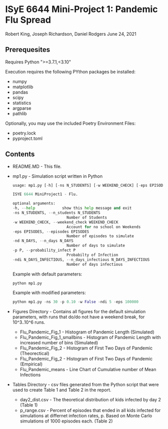 # ISyE 6644 Mini-Project 1: Pandemic Flu Spread

Robert King, Joseph Richardson, Daniel Rodgers
June 24, 2021

## Prerequesites

Requires Python ">=3.7.1,<3.10"

Execution requires the following PYthon packages be installed:
  
* numpy
* matplotlib
* pandas
* scipy
* statistics
* argparse
* pathlib

Optionally, you may use the included Poetry Environment Files:

* poetry.lock
* pyproject.toml

## Contents

* README.MD - This file.
* mp1.py - Simulation script written in Python

    ```Python
    usage: mp1.py [-h] [-ns N_STUDENTS] [-w WEEKEND_CHECK] [-eps EPISODES] [-nd N_DAYS] [-p P] [-ndi N_DAYS_INFECTIOUS]

    ISYE 6644 MiniProject1 - Flu.

    optional arguments:
    -h, --help            show this help message and exit
    -ns N_STUDENTS, --n_students N_STUDENTS
                            Number of Students
    -w WEEKEND_CHECK, --weekend_check WEEKEND_CHECK
                            Account for no school on Weekends
    -eps EPISODES, --episodes EPISODES
                            Number of episodes to simulate
    -nd N_DAYS, --n_days N_DAYS
                            Number of days to simulate
    -p P, --probability_infect P
                            Probabilty of Infection
    -ndi N_DAYS_INFECTIOUS, --n_days_infectious N_DAYS_INFECTIOUS
                            Number of days infectious
    ```

    Example with default parameters:
    ```Python
    python mp1.py
    ```

    Example with modified parameters:
    ```Python
    python mp1.py -ns 30 -p 0.10 -w False -ndi 5 -eps 100000
    ```

* Figures Directory - Contains all figures for the default simulation parameters, with runs that do/do not have a weekend break, for 10^3..10^6 runs.
  * Flu_Pandemic_Fig_1 - Histogram of Pandemic Length (Simulated)
  * Flu_Pandemic_Fig_1_smallbins - Histogram of Pandemic Length with increased number of bins (Simulated)
  * Flu_Pandemic_Fig_2 - Histogram of First Two Days of Pandemic (Theorectical)
  * Flu_Pandemic_Fig_2 - Histogram of First Two Days of Pandemic (Empirical)
  * Flu_Pandemic_means - Line Chart of Cumulative number of Mean Infections

* Tables Directory - csv files generated from the Python script that were used to create Table 1 and Table 2 in the report.
  * day2_dist.csv - The theoretical distribution of kids infected by day 2 (Table 1)
  * p_range.csv - Percent of episodes that ended in all kids infected for simulations at differnet infection rates, p. Based on Monte Carlo simulations of 1000 episodes each. (Table 2)